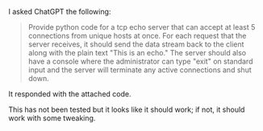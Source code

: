 I asked ChatGPT the following:

> Provide python code for a tcp echo server that can accept at least 5 connections from unique hosts at once.  For each request that the server receives, it should send the data stream back to the client along with the plain text "This is an echo."  The server should also have a console where the administrator can type "exit" on standard input and the server will terminate any active connections and shut down.

It responded with the attached code.

This has not been tested but it looks like it should work; if not, it should work with some tweaking.
